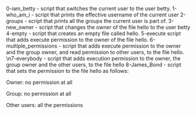 0-iam_betty - script that switches the current user to the user betty.
1-who_am_i - script that prints the effective username of the current user
2-groups - script that prints all the groups the current user is part of.
3-new_owner - script that changes the owner of the file hello to the user betty
4-empty - script that creates an empty file called hello.
5-execute script that adds execute permission to the owner of the file hello.
6-multiple_permissions - script that adds execute permission to the owner and the group owner, and read permission to other users, to the file hello.
\n7-everybody - script that adds execution permission to the owner, the group owner and the other users, to the file hello
8-James_Bond - script that sets the permission to the file hello as follows:



Owner: no permission at all

Group: no permission at all

Other users: all the permissions
